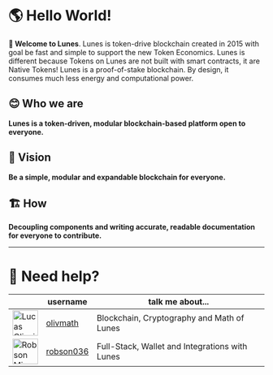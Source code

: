 # 🌎 Hello World!

**👋 Welcome to Lunes**.
Lunes is token-drive blockchain created in 2015 with goal be fast and simple to support the new Token Economics.
Lunes is different because Tokens on Lunes are not built with smart contracts, it are Native Tokens!
Lunes is a proof-of-stake blockchain. By design, it consumes much less energy and computational power.

## 😊 Who we are

**Lunes is a token-driven, modular blockchain-based platform open to everyone.**

## 🔭 Vision

**Be a simple, modular and expandable blockchain for everyone.**

## 🏗 How

**Decoupling components and writing accurate, readable documentation for everyone to contribute.**


---
# 🛟 Need help?

| | username | talk me about... |
| - | - | - |
| <img src="https://avatars.githubusercontent.com/olivmath" height="50px" title="Lucas Oliveira"/> | [olivmath](https://github.com/olivmath) | Blockchain, Cryptography and Math of Lunes |
| <img src="https://avatars.githubusercontent.com/robson036" height="50px" title="Robson Miranda"/> | [robson036](https://github.com/robson036) | Full-Stack, Wallet and Integrations with Lunes |
